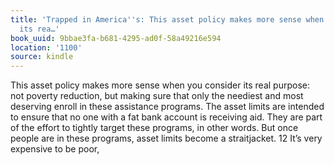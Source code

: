 ```yaml
---
title: 'Trapped in America''s: This asset policy makes more sense when you consider
  its rea…'
book_uuid: 9bbae3fa-b681-4295-ad0f-58a49216e594
location: '1100'
source: kindle
---
```


This asset policy makes more sense when you consider its real purpose: not poverty reduction, but making sure that only the neediest and most deserving enroll in these assistance programs. The asset limits are intended to ensure that no one with a fat bank account is receiving aid. They are part of the effort to tightly target these programs, in other words. But once people are in these programs, asset limits become a straitjacket. 12 It’s very expensive to be poor,